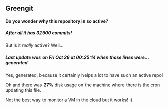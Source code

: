 ## Greengit

#### Do you wonder why this repository is so active?

##### After all it has 32500 commits!

But is it *really* active? Well...

##### Last update was on Fri Oct 28 at 00:25:14 when those lines were... generated

Yes, generated, because it certainly helps a lot to have such an active repo!

Oh and there was **27%** disk usage on the machine
where there is the cron updating this file.

Not the best way to monitor a VM in the cloud but it works! :)
